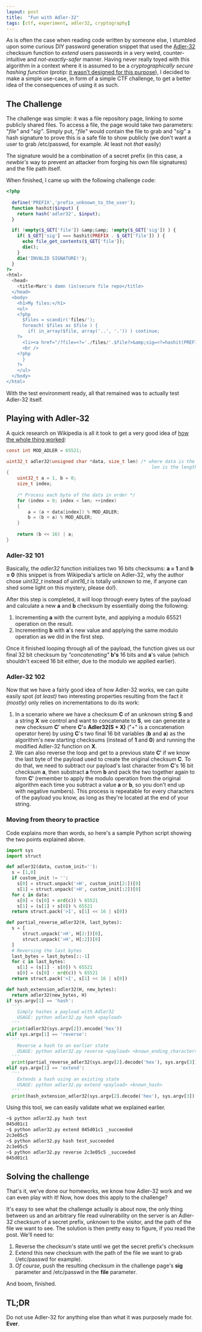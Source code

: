 ```yaml
---
layout: post
title:  "Fun with Adler-32"
tags: [ctf, experiment, adler32, cryptography]
---
```

As is often the case when reading code written by someone else, I stumbled upon some curious DIY password generation snippet that used the [Adler-32](https://en.wikipedia.org/wiki/Adler-32) checksum function to _extend_ users passwords in a very weird, counter-intuitive and _not-exactly-safer_ manner. Having never really toyed with this algorithm in a context where it is assumed to be a _cryptographically secure hashing function_ (protip: [it wasn't designed for this purpose](https://en.wikipedia.org/wiki/Adler-32)), I decided to make a simple use-case, in form of a simple CTF challenge, to get a better idea of the consequences of using it as such.


## The Challenge
The challenge was simple: it was a file repository page, linking to some publicly shared files. To access a file, the page would take two parameters: "_file"_ and "_sig"_. Simply put, "_file_" would contain the file to grab and "_sig_" a hash signature to prove this is a safe file to show publicly (we don't want a user to grab /etc/passwd, for example. At least not _that_ easily)

The signature would be a combination of a secret prefix (in this case, a _newbie's_ way to prevent an attacker from forging his own file signatures) and the file path itself.

When finished, I came up with the following challenge code:
```php
<?php
 
  define('PREFIX','prefix_unknown_to_the_user');
  function hashit($input) {
    return hash('adler32', $input);
  }

  if( !empty($_GET['file']) &amp;&amp; !empty($_GET['sig']) ) {
    if( $_GET['sig'] === hashit(PREFIX . $_GET['file']) ) {
      echo file_get_contents($_GET['file']);
      die();
    }
    die('INVALID SIGNATURE!');
  }
?>
<html>
  <head>
    <title>Marc's damn (in)secure file repo</title>
  </head>
  <body>
    <h1>My files:</h1>
    <ul>
    <?php
      $files = scandir('files/');
      foreach( $files as $file ) {
        if( in_array($file, array('..', '.')) ) continue;
    ?>
      <li><a href="/?file=<?='./files/'.$file?>&amp;sig=<?=hashit(PREFIX.'./files/'.$file)?>"><?='./files/'.$file?></a></li>
      <br />
    <?php
      }
    ?>
    </ul>
  </body>
</html>
```
With the test environment ready, all that remained was to actually test Adler-32 itself.
## Playing with Adler-32
A quick research on Wikipedia is all it took to get a very good idea of [how the whole thing worked](https://en.wikipedia.org/wiki/Adler-32#Example_implementation):
```c
const int MOD_ADLER = 65521;

uint32_t adler32(unsigned char *data, size_t len) /* where data is the location of the data in physical memory and 
                                                      len is the length of the data in bytes */
{
    uint32_t a = 1, b = 0;
    size_t index;
    
    /* Process each byte of the data in order */
    for (index = 0; index < len; ++index)
    {
        a = (a + data[index]) % MOD_ADLER;
        b = (b + a) % MOD_ADLER;
    }
    
    return (b << 16) | a;
}
```

### Adler-32 101
Basically, the _adler32_ function initializes two 16 bits checksums: **a = 1** and **b = 0** (this snippet is from Wikipedia's article on Adler-32, why the author chose *uint32_t* instead of *uint16_t* is totally unknown to me, if anyone can shed some light on this mystery, please do!).

After this step is completed, it will loop through every bytes of the payload and calculate a new **a** and **b** checksum by essentially doing the following:

1. Incrementing **a** with the current byte, and applying a modulo 65521 operation on the result.
2. Incrementing **b** with **a**'s new value and applying the same modulo operation as we did in the first step.

Once it finished looping through all of the payload, the function gives us our final 32 bit checksum by _"concatenating"_ **b's** 16 bits and **a**'s value (which shouldn't exceed 16 bit either, due to the modulo we applied earlier).
###  Adler-32 102
Now that we have a fairly good idea of how Adler-32 works, we can quite easily spot _(at least)_ two interesting properties resulting from the fact it _(mostly)_ only relies on incrementations to do its work:

1. In a scenario where we have a checksum **C** of an unknown string **S** and a string **X** we control and want to concatenate to **S**, we can generate a new checksum **Cʹ** where **Cʹ= Adler32(S + X)** ("+" is a concatenation operator here) by using **C**'s two final 16 bit variables (**b** and **a**) as the algorithm's new starting checksums (instead of **1** and **0**) and running the modified Adler-32 function on **X**.
2. We can also reverse the loop and get to a previous state **Cʹ** if we know the last byte of the payload used to create the original checksum **C**. To do that, we need to subtract our payload's last character from **C**'s 16 bit checksum **a**, then substract **a** from **b** and pack the two together again to form **Cʹ** (remember to apply the modulo operation from the original algorithm each time you subtract a value **a** or **b**, so you don't end up with negative numbers). This process is repeatable for every characters of the payload you know, as long as they're located at the end of your string.

### Moving from   theory  to practice
Code explains more than words, so here's a sample Python script showing the two points explained above.
```python
import sys
import struct

def adler32(data, custom_init=''):
  s = [1,0]
  if custom_init != '': 
    s[0] = struct.unpack('>H', custom_init[2:])[0]
    s[1] = struct.unpack('>H', custom_init[:2])[0]
  for c in data:
    s[0] = (s[0] + ord(c)) % 65521
    s[1] = (s[1] + s[0]) % 65521
  return struct.pack('>I', s[1] << 16 | s[0])

def partial_reverse_adler32(H, last_bytes):
  s = [ 
      struct.unpack('>H', H[2:])[0],
      struct.unpack('>H', H[:2])[0]
  ]
  # Reversing the last bytes
  last_bytes = last_bytes[::-1]
  for c in last_bytes:
    s[1] = (s[1] - s[0]) % 65521
    s[0] = (s[0] - ord(c)) % 65521
  return struct.pack('>I', s[1] << 16 | s[0])

def hash_extension_adler32(H, new_bytes):
  return adler32(new_bytes, H)
if sys.argv[1] == 'hash':
  '''
    Simply hashes a payload with Adler32
    USAGE: python adler32.py hash <payload>
  '''
  print(adler32(sys.argv[2]).encode('hex'))
elif sys.argv[1] == 'reverse':
  '''
    Reverse a hash to an earlier state
    USAGE: python adler32.py reverse <payload> <known_ending_characters>
  '''
  print(partial_reverse_adler32(sys.argv[2].decode('hex'), sys.argv[3]).encode('hex'))
elif sys.argv[1] == 'extend':
  '''
    Extends a hash using an existing state
    USAGE: python adler32.py extend <payload> <known_hash>
  '''
  print(hash_extension_adler32(sys.argv[2].decode('hex'), sys.argv[3]).encode('hex'))
```
Using this tool, we can easily validate what we explained earlier.

```bash
~$ python adler32.py hash test
045d01c1
~$ python adler32.py extend 045d01c1 _succeeded
2c3e05c5
~$ python adler32.py hash test_succeeded
2c3e05c5
~$ python adler32.py reverse 2c3e05c5 _succeeded
045d01c1
```
## Solving   the challenge
That's it, we've done our homeworks, we know how Adler-32 work and we can even play with it! Now, how does this apply to the challenge?

It's easy to see what the challenge actually is about now, the only thing between us and an arbitrary file read vulnerability on the server is an Adler-32 checksum of a secret prefix, unknown to the visitor, and the path of the file we want to see. The solution is then pretty easy to figure, if you read the post. We'll need to:
1. Reverse the checksum's state until we get the secret prefix's checksum
2. Extend this new checksum with the path of the file we want to grab (/etc/passwd for example).
3. _Of course_, push the resulting checksum in the challenge page's **sig** parameter and /etc/passwd in the **file** parameter.

And boom, finished.
## TL;DR
Do not use Adler-32 for anything else than what it was purposely made for. **Ever**.

